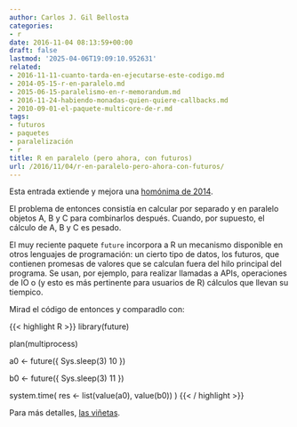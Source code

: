 ```yaml
---
author: Carlos J. Gil Bellosta
categories:
- r
date: 2016-11-04 08:13:59+00:00
draft: false
lastmod: '2025-04-06T19:09:10.952631'
related:
- 2016-11-11-cuanto-tarda-en-ejecutarse-este-codigo.md
- 2014-05-15-r-en-paralelo.md
- 2015-06-15-paralelismo-en-r-memorandum.md
- 2016-11-24-habiendo-monadas-quien-quiere-callbacks.md
- 2010-09-01-el-paquete-multicore-de-r.md
tags:
- futuros
- paquetes
- paralelización
- r
title: R en paralelo (pero ahora, con futuros)
url: /2016/11/04/r-en-paralelo-pero-ahora-con-futuros/
---
```


Esta entrada extiende y mejora una [homónima de 2014](https://www.datanalytics.com/2014/05/15/r-en-paralelo/).

El problema de entonces consistía en calcular por separado y en paralelo objetos A, B y C para combinarlos después. Cuando, por supuesto, el cálculo de A, B y C es pesado.

El muy reciente paquete `future` incorpora a R un mecanismo disponible en otros lenguajes de programación: un cierto tipo de datos, los futuros, que contienen promesas de valores que se calculan fuera del hilo principal del programa. Se usan, por ejemplo, para realizar llamadas a APIs, operaciones de IO o (y esto es más pertinente para usuarios de R) cálculos que llevan su tiempico.

Mirad el código de entonces y comparadlo con:


{{< highlight R >}}
library(future)

plan(multiprocess)

a0 <- future({
  Sys.sleep(3)
  10
})

b0 <- future({
  Sys.sleep(3)
  11
})

system.time(
  res <- list(value(a0), value(b0))
)
{{< / highlight >}}

Para más detalles, [las viñetas](https://cran.r-project.org/web/packages/future/index.html).